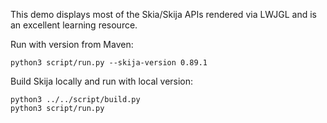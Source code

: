 This demo displays most of the Skia/Skija APIs rendered via LWJGL and is an excellent learning resource.

Run with version from Maven:

```
python3 script/run.py --skija-version 0.89.1
```

Build Skija locally and run with local version:

```
python3 ../../script/build.py
python3 script/run.py
```